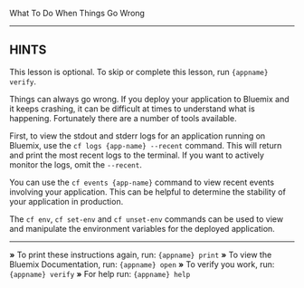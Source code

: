 What To Do When Things Go Wrong

----------------------------------------------------------------------
## HINTS
This lesson is optional. To skip or complete this lesson, run `{appname}
verify`.

Things can always go wrong. If you deploy your application to Bluemix and it
keeps crashing, it can be difficult at times to understand what is happening.
Fortunately there are a number of tools available.

First, to view the stdout and stderr logs for an application running on
Bluemix, use the `cf logs {app-name} --recent` command. This will return and
print the most recent logs to the terminal. If you want to actively monitor the
logs, omit the `--recent`.

You can use the `cf events {app-name}` command to view recent events involving
your application. This can be helpful to determine the stability of your
application in production.

The `cf env`, `cf set-env` and `cf unset-env` commands can be used to view and
manipulate the environment variables for the deployed application.

----------------------------------------------------------------------

 __»__ To print these instructions again, run: `{appname} print`
 __»__ To view the Bluemix Documentation, run: `{appname} open`
 __»__ To verify you work, run: `{appname} verify`
 __»__ For help run: `{appname} help`
